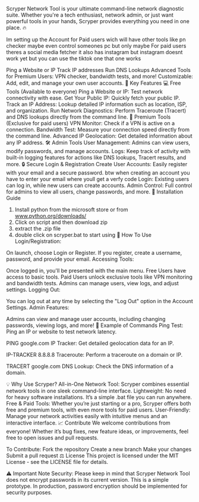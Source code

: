 Scryper Network Tool is your ultimate command-line network diagnostic suite. Whether you're a tech enthusiast, network admin, or just want powerful tools in your hands, Scryper provides everything you need in one place. 🔥

Im setting up the Account for Paid users wich will have other tools like pn checker maybe even control someones pc but only maybe
For paid users theres a social media fetcher it also has instagram but instagram doesnt work yet but you can use the tiktok one that one works

Ping a Website or IP
Track IP addresses
Run DNS Lookups
Advanced Tools for Premium Users: VPN checker, bandwidth tests, and more!
Customizable: Add, edit, and manage your own user accounts.
🌟 Key Features
💻 Free Tools (Available to everyone)
Ping a Website or IP: Test network connectivity with ease.
Get Your Public IP: Quickly fetch your public IP.
Track an IP Address: Lookup detailed IP information such as location, ISP, and organization.
Run Network Diagnostics: Perform Traceroute (Tracert) and DNS lookups directly from the command line.
💎 Premium Tools (Exclusive for paid users)
VPN Monitor: Check if a VPN is active on a connection.
Bandwidth Test: Measure your connection speed directly from the command line.
Advanced IP Geolocation: Get detailed information about any IP address.
🛠️ Admin Tools
User Management: Admins can view users, modify passwords, and manage accounts.
Logs: Keep track of activity with built-in logging features for actions like DNS lookups, Tracert results, and more.
🔒 Secure Login & Registration
Create User Accounts: Easily register with your email and a secure password.
btw when creating an account you have to enter your email where youll get a verfy code 
Login: Existing users can log in, while new users can create accounts.
Admin Control: Full control for admins to view all users, change passwords, and more.
🚀 Installation Guide

1. Install python from the microsoft store or from www.python.org/downloads/
2. Click on script and then download zip
3. extract the .zip file
4. double click on scryper.bat to start using
🔧 How To Use
Login/Registration:

On launch, choose Login or Register.
If you register, create a username, password, and provide your email.
Accessing Tools:

Once logged in, you'll be presented with the main menu.
Free Users have access to basic tools.
Paid Users unlock exclusive tools like VPN monitoring and bandwidth tests.
Admins can manage users, view logs, and adjust settings.
Logging Out:

You can log out at any time by selecting the "Log Out" option in the Account Settings.
Admin Features:

Admins can view and manage user accounts, including changing passwords, viewing logs, and more!
📝 Example of Commands
Ping Test: Ping an IP or website to test network latency.



PING google.com
IP Tracker: Get detailed geolocation data for an IP.


IP-TRACKER 8.8.8.8
Traceroute: Perform a traceroute on a domain or IP.


TRACERT google.com
DNS Lookup: Check the DNS information of a domain.


💡 Why Use Scryper?
All-in-One Network Tool: Scryper combines essential network tools in one sleek command-line interface.
Lightweight: No need for heavy software installations. It’s a simple .bat file you can run anywhere.
Free & Paid Tools: Whether you’re just starting or a pro, Scryper offers both free and premium tools, with even more tools for paid users.
User-Friendly: Manage your network activities easily with intuitive menus and an interactive interface.
📈 Contribute
We welcome contributions from everyone! Whether it’s bug fixes, new feature ideas, or improvements, feel free to open issues and pull requests.

To Contribute:
Fork the repository
Create a new branch
Make your changes
Submit a pull request
⚖️ License
This project is licensed under the MIT License - see the LICENSE file for details.

⚠️ Important Note
Security: Please keep in mind that Scryper Network Tool does not encrypt passwords in its current version. This is a simple prototype. In production, password encryption should be implemented for security purposes.
